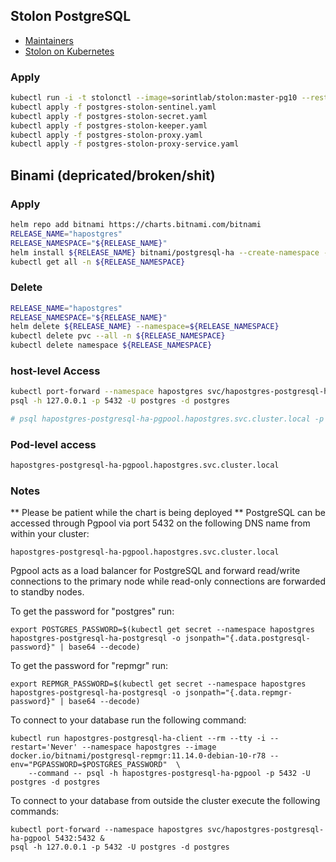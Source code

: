 ## Stolon PostgreSQL
 - [Maintainers](https://github.com/sorintlab/stolon)
 - [Stolon on Kubernetes](https://github.com/sorintlab/stolon/blob/master/examples/kubernetes/README.md)

### Apply
```bash
kubectl run -i -t stolonctl --image=sorintlab/stolon:master-pg10 --restart=Never --rm -- /usr/local/bin/stolonctl --cluster-name=kube-stolon --store-backend=kubernetes --kube-resource-kind=configmap init
kubectl apply -f postgres-stolon-sentinel.yaml
kubectl apply -f postgres-stolon-secret.yaml
kubectl apply -f postgres-stolon-keeper.yaml
kubectl apply -f postgres-stolon-proxy.yaml
kubectl apply -f postgres-stolon-proxy-service.yaml
```

## Binami (depricated/broken/shit)
### Apply
```bash
helm repo add bitnami https://charts.bitnami.com/bitnami
RELEASE_NAME="hapostgres"
RELEASE_NAMESPACE="${RELEASE_NAME}"
helm install ${RELEASE_NAME} bitnami/postgresql-ha --create-namespace --namespace=${RELEASE_NAMESPACE}
kubectl get all -n ${RELEASE_NAMESPACE}
```

### Delete
```bash
RELEASE_NAME="hapostgres"
RELEASE_NAMESPACE="${RELEASE_NAME}"
helm delete ${RELEASE_NAME} --namespace=${RELEASE_NAMESPACE}
kubectl delete pvc --all -n ${RELEASE_NAMESPACE}
kubectl delete namespace ${RELEASE_NAMESPACE}
```


### host-level Access

```bash
kubectl port-forward --namespace hapostgres svc/hapostgres-postgresql-ha-pgpool 5432:5432
psql -h 127.0.0.1 -p 5432 -U postgres -d postgres

# psql hapostgres-postgresql-ha-pgpool.hapostgres.svc.cluster.local -p 5432
```

### Pod-level access

```bash
hapostgres-postgresql-ha-pgpool.hapostgres.svc.cluster.local
```

### Notes

** Please be patient while the chart is being deployed **
PostgreSQL can be accessed through Pgpool via port 5432 on the following DNS name from within your cluster:

    hapostgres-postgresql-ha-pgpool.hapostgres.svc.cluster.local

Pgpool acts as a load balancer for PostgreSQL and forward read/write connections to the primary node while read-only connections are forwarded to standby nodes.

To get the password for "postgres" run:

    export POSTGRES_PASSWORD=$(kubectl get secret --namespace hapostgres hapostgres-postgresql-ha-postgresql -o jsonpath="{.data.postgresql-password}" | base64 --decode)

To get the password for "repmgr" run:

    export REPMGR_PASSWORD=$(kubectl get secret --namespace hapostgres hapostgres-postgresql-ha-postgresql -o jsonpath="{.data.repmgr-password}" | base64 --decode)

To connect to your database run the following command:

    kubectl run hapostgres-postgresql-ha-client --rm --tty -i --restart='Never' --namespace hapostgres --image docker.io/bitnami/postgresql-repmgr:11.14.0-debian-10-r78 --env="PGPASSWORD=$POSTGRES_PASSWORD"  \
        --command -- psql -h hapostgres-postgresql-ha-pgpool -p 5432 -U postgres -d postgres

To connect to your database from outside the cluster execute the following commands:

    kubectl port-forward --namespace hapostgres svc/hapostgres-postgresql-ha-pgpool 5432:5432 &
    psql -h 127.0.0.1 -p 5432 -U postgres -d postgres
